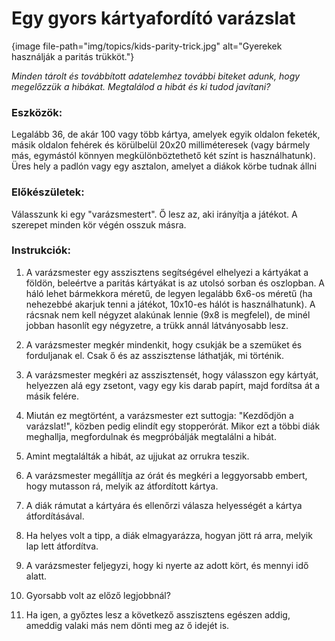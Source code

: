 # Egy gyors kártyafordító varázslat

{image file-path="img/topics/kids-parity-trick.jpg" alt="Gyerekek használják a paritás trükköt."}

*Minden tárolt és továbbított adatelemhez további biteket adunk, hogy megelőzzük a hibákat. Megtalálod a hibát és ki tudod javítani?*

### Eszközök:

Legalább 36, de akár 100 vagy több kártya, amelyek egyik oldalon feketék, másik oldalon fehérek és körülbelül 20x20 milliméteresek (vagy bármely más, egymástól könnyen megkülönböztethető két színt is használhatunk). Üres hely a padlón vagy egy asztalon, amelyet a diákok körbe tudnak állni

### Előkészületek:

Válasszunk ki egy "varázsmestert". Ő lesz az, aki irányítja a játékot. A szerepet minden kör végén osszuk másra.

### Instrukciók:

1. A varázsmester egy asszisztens segítségével elhelyezi a kártyákat a földön, beleértve a paritás kártyákat is az utolsó sorban és oszlopban. A háló lehet bármekkora méretű, de legyen legalább 6x6-os méretű (ha nehezebbé akarjuk tenni a játékot, 10x10-es hálót is használhatunk). A rácsnak nem kell négyzet alakúnak lennie (9x8 is megfelel), de minél jobban hasonlít egy négyzetre, a trükk annál látványosabb lesz.

2. A varázsmester megkér mindenkit, hogy csukják be a szemüket és forduljanak el. Csak ő és az asszisztense láthatják, mi történik.

3. A varázsmester megkéri az asszisztensét, hogy válasszon egy kártyát, helyezzen alá egy zsetont, vagy egy kis darab papírt, majd fordítsa át a másik felére.

4. Miután ez megtörtént, a varázsmester ezt suttogja: "Kezdődjön a varázslat!", közben pedig elindít egy stopperórát. Mikor ezt a többi diák meghallja, megfordulnak és megpróbálják megtalálni a hibát.

5. Amint megtalálták a hibát, az ujjukat az orrukra teszik.

6. A varázsmester megállítja az órát és megkéri a leggyorsabb embert, hogy mutasson rá, melyik az átfordított kártya.

7. A diák rámutat a kártyára és ellenőrzi válasza helyességét a kártya átfordításával.

8. Ha helyes volt a tipp, a diák elmagyarázza, hogyan jött rá arra, melyik lap lett átfordítva.

9. A varázsmester feljegyzi, hogy ki nyerte az adott kört, és mennyi idő alatt.

10. Gyorsabb volt az előző legjobbnál?

11. Ha igen, a győztes lesz a következő asszisztens egészen addig, ameddig valaki más nem dönti meg az ő idejét is.